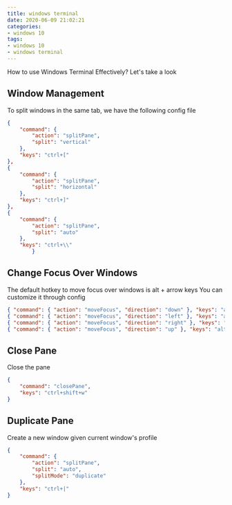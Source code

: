 ```yaml
---
title: windows terminal
date: 2020-06-09 21:02:21
categories:
- windows 10
tags:
- windows 10
- windows terminal
---
```


How to use Windows Terminal Effectively? Let's take a look

<!--more-->

## Window Management

To split windows in the same tab, we have the following config file

```json
{
    "command": {
        "action": "splitPane",
        "split": "vertical"
    },
    "keys": "ctrl+["
},
{
    "command": {
        "action": "splitPane",
        "split": "horizontal"
    },
    "keys": "ctrl+]"
},
{
    "command": {
        "action": "splitPane",
        "split": "auto"
    },
    "keys": "ctrl+\\" 
        }
```

## Change Focus Over Windows

The default hotkey to move focus over windows is alt + arrow keys
You can customize it through config

```json
{ "command": { "action": "moveFocus", "direction": "down" }, "keys": "alt+down" },
{ "command": { "action": "moveFocus", "direction": "left" }, "keys": "alt+left" },
{ "command": { "action": "moveFocus", "direction": "right" }, "keys": "alt+right" },
{ "command": { "action": "moveFocus", "direction": "up" }, "keys": "alt+up" }
```

## Close Pane

Close the pane

```json
{
    "command": "closePane",
    "keys": "ctrl+shift+w"
}
```

## Duplicate Pane

Create a new window given current window's profile

```json
{
    "command": {
        "action": "splitPane",
        "split": "auto",
        "splitMode": "duplicate"
    },
    "keys": "ctrl+|"
}
```
